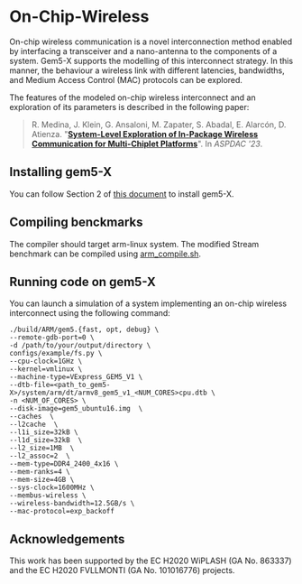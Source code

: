 # On-Chip-Wireless

On-chip wireless communication is a novel interconnection method enabled by interfacing a transceiver and a nano-antenna to the components of a system. Gem5-X supports the modelling of this interconnect strategy. In this manner, the behaviour a wireless link with different latencies, bandwidths, and Medium Access Control (MAC) protocols can be explored.

The features of the modeled on-chip wireless interconnect and an exploration of its parameters is described in the following paper:
>R. Medina, J. Klein, G. Ansaloni, M. Zapater, S. Abadal, E. Alarcón, D. Atienza.
>"[**System-Level Exploration of In-Package Wireless Communication for Multi-Chiplet Platforms**](https://infoscience.epfl.ch/record/298245?&ln=en)".
>In _ASPDAC '23_.

## Installing gem5-X

You can follow Section 2 of [this document](https://www.epfl.ch/labs/esl/wp-content/uploads/2021/08/gem5_X_TechnicalManual_v2.pdf) to install gem5-X.

## Compiling benckmarks

The compiler should target arm-linux system. The modified Stream benchmark can be compiled using [arm_compile.sh](benchmarks/Stream/arm_compile.sh).

## Running code on gem5-X

You can launch a simulation of a system implementing an on-chip wireless interconnect using the following command:

```
./build/ARM/gem5.{fast, opt, debug} \
--remote-gdb-port=0 \
-d /path/to/your/output/directory \
configs/example/fs.py \
--cpu-clock=1GHz \
--kernel=vmlinux \
--machine-type=VExpress_GEM5_V1 \
--dtb-file=<path_to_gem5-X>/system/arm/dt/armv8_gem5_v1_<NUM_CORES>cpu.dtb \ 
-n <NUM_OF_CORES> \
--disk-image=gem5_ubuntu16.img  \
--caches  \
--l2cache  \
--l1i_size=32kB \
--l1d_size=32kB  \
--l2_size=1MB  \
--l2_assoc=2  \
--mem-type=DDR4_2400_4x16 \
--mem-ranks=4 \
--mem-size=4GB \
--sys-clock=1600MHz \
--membus-wireless \
--wireless-bandwidth=12.5GB/s \
--mac-protocol=exp_backoff
```

## Acknowledgements

This work has been supported by the EC H2020 WiPLASH (GA No. 863337) and the EC H2020 FVLLMONTI (GA No. 101016776) projects.
